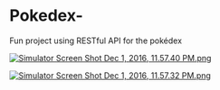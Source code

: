 # Pokedex-
Fun project using RESTful API for the pokédex

[![Simulator Screen Shot Dec 1, 2016, 11.57.40 PM.png](https://s14.postimg.org/ynra6v2r5/Simulator_Screen_Shot_Dec_1_2016_11_57_40_PM.png)](https://postimg.org/image/mlvwcptil/)

[![Simulator Screen Shot Dec 1, 2016, 11.57.32 PM.png](https://s11.postimg.org/spa4bwwhv/Simulator_Screen_Shot_Dec_1_2016_11_57_32_PM.png)](https://postimg.org/image/wlng7whhb/)
